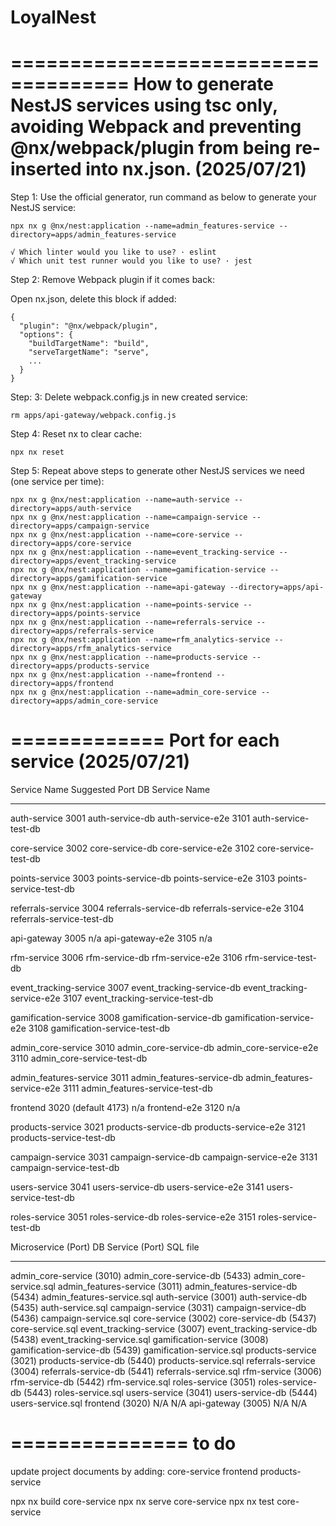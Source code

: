 # LoyalNest

====================================
How to generate NestJS services using tsc only, avoiding 
Webpack and preventing @nx/webpack/plugin from 
being re-inserted into nx.json.
(2025/07/21)
====================================
Step 1: Use the official generator, run command as below to generate your NestJS service:

````
npx nx g @nx/nest:application --name=admin_features-service --directory=apps/admin_features-service

√ Which linter would you like to use? · eslint
√ Which unit test runner would you like to use? · jest

````
Step 2: Remove Webpack plugin if it comes back:

Open nx.json, delete this block if added:

````
{
  "plugin": "@nx/webpack/plugin",
  "options": {
    "buildTargetName": "build",
    "serveTargetName": "serve",
    ...
  }
}

````
Step: 3: Delete webpack.config.js in new created service:

````
rm apps/api-gateway/webpack.config.js

````

Step 4: Reset nx to clear cache:

````
npx nx reset

````

Step 5: Repeat above steps to generate other NestJS services we need (one service per time):

````
npx nx g @nx/nest:application --name=auth-service --directory=apps/auth-service
npx nx g @nx/nest:application --name=campaign-service --directory=apps/campaign-service
npx nx g @nx/nest:application --name=core-service --directory=apps/core-service
npx nx g @nx/nest:application --name=event_tracking-service --directory=apps/event_tracking-service
npx nx g @nx/nest:application --name=gamification-service --directory=apps/gamification-service
npx nx g @nx/nest:application --name=api-gateway --directory=apps/api-gateway
npx nx g @nx/nest:application --name=points-service --directory=apps/points-service
npx nx g @nx/nest:application --name=referrals-service --directory=apps/referrals-service
npx nx g @nx/nest:application --name=rfm_analytics-service --directory=apps/rfm_analytics-service
npx nx g @nx/nest:application --name=products-service --directory=apps/products-service
npx nx g @nx/nest:application --name=frontend --directory=apps/frontend
npx nx g @nx/nest:application --name=admin_core-service --directory=apps/admin_core-service

````

=============
Port for each service
(2025/07/21)
=============
Service Name	Suggested Port	DB Service Name
--------------           ----------------        ------------------
auth-service		3001	auth-service-db
auth-service-e2e		3101	auth-service-test-db

core-service		3002	core-service-db
core-service-e2e		3102	core-service-test-db

points-service		3003	points-service-db
points-service-e2e		3103	points-service-test-db

referrals-service		3004	referrals-service-db
referrals-service-e2e	3104	referrals-service-test-db

api-gateway		3005	n/a
api-gateway-e2e		3105	n/a

rfm-service		3006	rfm-service-db
rfm-service-e2e		3106	rfm-service-test-db

event_tracking-service	3007	event_tracking-service-db
event_tracking-service-e2e	3107	event_tracking-service-test-db

gamification-service	3008	gamification-service-db
gamification-service-e2e	3108	gamification-service-test-db

admin_core-service		3010	admin_core-service-db
admin_core-service-e2e	3110	admin_core-service-test-db

admin_features-service	3011	admin_features-service-db
admin_features-service-e2e	3111	admin_features-service-test-db

frontend			3020 (default 4173)	 n/a
frontend-e2e		3120	n/a

products-service		3021	products-service-db
products-service-e2e	3121	products-service-test-db

campaign-service		3031	campaign-service-db
campaign-service-e2e	3131	campaign-service-test-db

users-service		3041	users-service-db
users-service-e2e		3141	users-service-test-db

roles-service		3051	roles-service-db
roles-service-e2e		3151	roles-service-test-db


Microservice (Port)				DB Service (Port)					SQL file
-------------------				-----------------					---------
admin_core-service (3010)		admin_core-service-db (5433)		admin_core-service.sql
admin_features-service (3011)  	admin_features-service-db (5434)    admin_features-service.sql
auth-service (3001)				auth-service-db (5435)				auth-service.sql
campaign-service (3031)       	campaign-service-db (5436)			campaign-service.sql
core-service (3002)          	core-service-db (5437) 				core-service.sql
event_tracking-service (3007)   event_tracking-service-db (5438) 	event_tracking-service.sql
gamification-service (3008)     gamification-service-db (5439) 		gamification-service.sql
products-service (3021)         products-service-db (5440) 			products-service.sql
referrals-service (3004)        referrals-service-db (5441) 		referrals-service.sql
rfm-service (3006)       		rfm-service-db (5442) 				rfm-service.sql
roles-service (3051)       	    roles-service-db (5443) 			roles-service.sql
users-service (3041)          	users-service-db (5444) 			users-service.sql
frontend (3020)					N/A									N/A
api-gateway (3005)				N/A									N/A


===============
to do
===============
update project documents by adding:
core-service
frontend
products-service

npx nx build core-service
npx nx serve core-service
npx nx test core-service